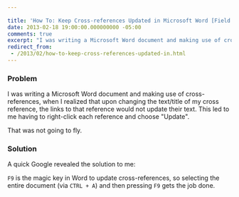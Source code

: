 ```yaml
---
 
title: 'How To: Keep Cross-references Updated in Microsoft Word [Field Notes]'
date: 2013-02-18 19:00:00.000000000 -05:00
comments: true
excerpt: "I was writing a Microsoft Word document and making use of cross-references, when I realized that the links to that reference would not update their text."
redirect_from: 
 - /2013/02/how-to-keep-cross-references-updated-in.html
---
```

### Problem
I was writing a Microsoft Word document and making use of cross-references, when I realized that upon changing the text/title of my cross reference, the links to that reference would not update their text. This led to me having to right-click each reference and choose "Update".

That was not going to fly.

### Solution
A quick Google revealed the solution to me:

`F9` is the magic key in Word to update cross-references, so selecting the entire document (via `CTRL + A`) and then pressing `F9` gets the job done.
